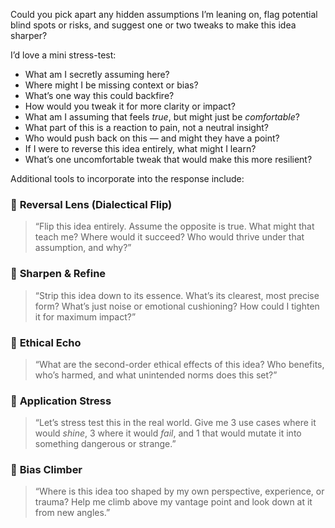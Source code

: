 Could you pick apart any hidden assumptions I’m leaning on, flag potential blind spots or risks, and suggest one or two tweaks to make this idea sharper?  

I’d love a mini stress-test:

- What am I secretly assuming here?
- Where might I be missing context or bias?
- What’s one way this could backfire?
- How would you tweak it for more clarity or impact?
- What am I assuming that feels _true_, but might just be _comfortable_?
- What part of this is a reaction to pain, not a neutral insight?
- Who would push back on this — and might they have a point?
- If I were to reverse this idea entirely, what might I learn?
- What’s one uncomfortable tweak that would make this more resilient?
  
Additional tools to incorporate into the response include:
### 🔄 **Reversal Lens (Dialectical Flip)**

> “Flip this idea entirely. Assume the opposite is true. What might that teach me? Where would it succeed? Who would thrive under that assumption, and why?”

### 🎯 **Sharpen & Refine**

> “Strip this idea down to its essence. What’s its clearest, most precise form? What’s just noise or emotional cushioning? How could I tighten it for maximum impact?”

### 🌱 **Ethical Echo**

> “What are the second-order ethical effects of this idea? Who benefits, who’s harmed, and what unintended norms does this set?”

### 🧰 **Application Stress**

> “Let’s stress test this in the real world. Give me 3 use cases where it would _shine_, 3 where it would _fail_, and 1 that would mutate it into something dangerous or strange.”

### 🧗 **Bias Climber**

> “Where is this idea too shaped by my own perspective, experience, or trauma? Help me climb above my vantage point and look down at it from new angles.”